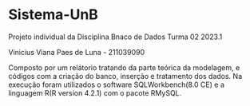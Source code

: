 # Sistema-UnB
Projeto individual da Disciplina Bnaco de Dados Turma 02 2023.1

Vinicius Viana Paes de Luna - 211039090

Composto por um relátorio tratando da parte teórica da modelagem, e códigos com a criação do banco, inserção e tratamento dos dados.
Na execução foram utilizados o software SQLWorkbench(8.0 CE) e a linguagem R(R version 4.2.1) com o pacote RMySQL.
